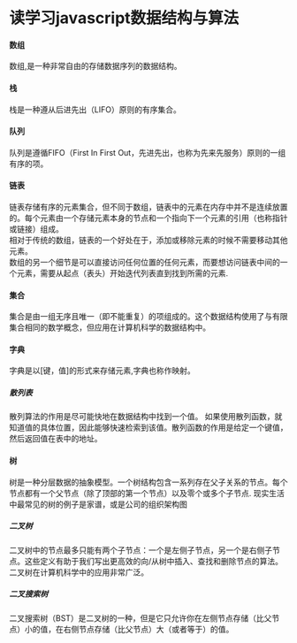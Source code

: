 # 读学习javascript数据结构与算法

#### 数组
数组,是一种非常自由的存储数据序列的数据结构。

#### 栈
栈是一种遵从后进先出（LIFO）原则的有序集合。

#### 队列
队列是遵循FIFO（First In First Out，先进先出，也称为先来先服务）原则的一组有序的项。

#### 链表
链表存储有序的元素集合，但不同于数组，链表中的元素在内存中并不是连续放置的。每个元素由一个存储元素本身的节点和一个指向下一个元素的引用（也称指针或链接）组成。  
相对于传统的数组，链表的一个好处在于，添加或移除元素的时候不需要移动其他元素。  
数组的另一个细节是可以直接访问任何位置的任何元素，而要想访问链表中间的一个元素，需要从起点（表头）开始迭代列表直到找到所需的元素.

#### 集合
集合是由一组无序且唯一（即不能重复）的项组成的。这个数据结构使用了与有限集合相同的数学概念，但应用在计算机科学的数据结构中。

#### 字典
字典是以[键，值]的形式来存储元素,字典也称作映射。
##### 散列表
散列算法的作用是尽可能快地在数据结构中找到一个值。
如果使用散列函数，就知道值的具体位置，因此能够快速检索到该值。散列函数的作用是给定一个键值，然后返回值在表中的地址。

#### 树
树是一种分层数据的抽象模型。一个树结构包含一系列存在父子关系的节点。每个节点都有一个父节点（除了顶部的第一个节点）以及零个或多个子节点. 现实生活中最常见的树的例子是家谱，或是公司的组织架构图
##### 二叉树
二叉树中的节点最多只能有两个子节点：一个是左侧子节点，另一个是右侧子节点。这些定义有助于我们写出更高效的向/从树中插入、查找和删除节点的算法。二叉树在计算机科学中的应用非常广泛。
##### 二叉搜索树
二叉搜索树（BST）是二叉树的一种，但是它只允许你在左侧节点存储（比父节点）小的值，在右侧节点存储（比父节点）大（或者等于）的值。










